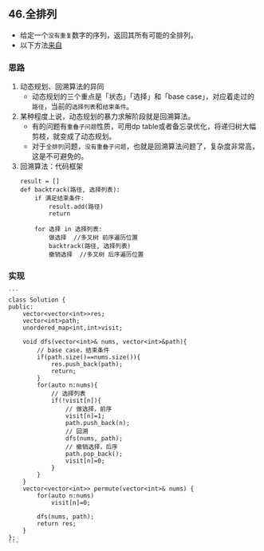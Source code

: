 

## 46.全排列
- 给定一个`没有重复`数字的序列，返回其所有可能的全排列。
- 以下方法[来自](https://labuladong.gitbook.io/algo/di-ling-zhang-bi-du-xi-lie/hui-su-suan-fa-xiang-jie-xiu-ding-ban#yi-quan-pai-lie-wen-ti)


### 思路
1. 动态规划、回溯算法的异同
    + 动态规划的三个重点是「状态」「选择」和「base case」，对应着走过的`路径`，当前的`选择列表`和`结束条件`。
2. 某种程度上说，动态规划的暴力求解阶段就是回溯算法。
    + 有的问题有`重叠子问题`性质，可用dp table或者备忘录优化，将递归树大幅剪枝，就变成了动态规划。
    + 对于`全排列`问题，`没有重叠子问题`，也就是回溯算法问题了，复杂度非常高，这是不可避免的。
3. 回溯算法：代码框架
    ```
    result = []
    def backtrack(路径, 选择列表):
        if 满足结束条件:
            result.add(路径)
            return
        
        for 选择 in 选择列表:
            做选择  //多叉树 前序遍历位置
            backtrack(路径, 选择列表)
            撤销选择  //多叉树 后序遍历位置
    ```


### 实现
    ```
    class Solution {
    public:
        vector<vector<int>>res;
        vector<int>path;
        unordered_map<int,int>visit;

        void dfs(vector<int>& nums, vector<int>&path){
            // base case，结束条件
            if(path.size()==nums.size()){
                res.push_back(path);
                return;
            }
            for(auto n:nums){
                // 选择列表
                if(!visit[n]){
                    // 做选择，前序
                    visit[n]=1;
                    path.push_back(n);
                    // 回溯
                    dfs(nums, path);    
                    // 撤销选择，后序
                    path.pop_back();
                    visit[n]=0;
                }
            }
        }
        vector<vector<int>> permute(vector<int>& nums) {
            for(auto n:nums)
                visit[n]=0;

            dfs(nums, path);
            return res;
        }
    };
    ```